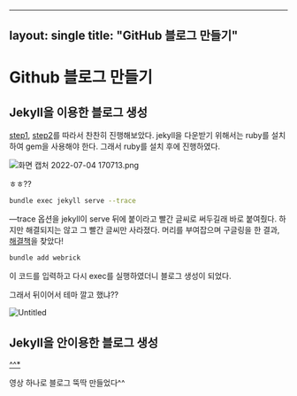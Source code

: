 ----
layout: single
title: "GitHub 블로그 만들기"
----

# Github 블로그 만들기

## Jekyll을 이용한 블로그 생성

 [step1](https://zeddios.tistory.com/1222), [step2](https://zeddios.tistory.com/1223)를 따라서 찬찬히 진행해보았다. jekyll을 다운받기 위해서는 ruby를 설치하여 gem을 사용해야 한다. 그래서 ruby를 설치 후에 진행하였다.

![화면 캡처 2022-07-04 170713.png](Github%20%E1%84%87%E1%85%B3%E1%86%AF%E1%84%85%E1%85%A9%E1%84%80%E1%85%B3%20%E1%84%86%E1%85%A1%E1%86%AB%E1%84%83%E1%85%B3%E1%86%AF%E1%84%80%E1%85%B5%201b4a31e29fea4a5db3f6c6e734e7c1fd/%ED%99%94%EB%A9%B4_%EC%BA%A1%EC%B2%98_2022-07-04_170713.png)

ㅎㅎ?? 

```bash
bundle exec jekyll serve --trace
```

—trace 옵션을 jekyll이 serve 뒤에 붙이라고 빨간 글씨로 써두길래 바로 붙여줬다. 하지만 해결되지는 않고 그 빨간 글씨만 사라졌다. 머리를 부여잡으며 구글링을 한 결과, [해결책](https://iyk2h.tistory.com/159)을 찾았다!

```bash
bundle add webrick
```

 이 코드를 입력하고 다시 exec를 실행하였더니 블로그 생성이 되었다.

 그래서 뒤이어서 테마 깔고 했냐??

![Untitled](Github%20%E1%84%87%E1%85%B3%E1%86%AF%E1%84%85%E1%85%A9%E1%84%80%E1%85%B3%20%E1%84%86%E1%85%A1%E1%86%AB%E1%84%83%E1%85%B3%E1%86%AF%E1%84%80%E1%85%B5%201b4a31e29fea4a5db3f6c6e734e7c1fd/Untitled.png)

## Jekyll을 안이용한 블로그 생성

[^^*](https://youtu.be/ACzFIAOsfpM)

영상 하나로 블로그 뚝딱 만들었다^^
